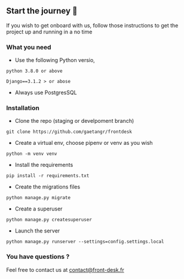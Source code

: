 ## Start the journey 🚀

If you wish to get onboard with us, follow those instructions to get the project up and running in a no time

### What you need

- Use the following Python versio,
```
python 3.8.0 or above
```

```
Django==3.1.2 > or abose
```
- Always use PostgresSQL

### Installation


- Clone the repo (staging or develpoment branch)

```
git clone https://github.com/gaetangr/frontdesk
```

- Create a virtual env, choose pipenv or venv as you wish

```
python -m venv venv
```

- Install the requirements

```
pip install -r requirements.txt
```


- Create the migrations files

```
python manage.py migrate
```

- Create a superuser

```
python manage.py createsuperuser
```

- Launch the server 
```
python manage.py runserver --settings=config.settings.local
```

### You have questions ?

Feel free to contact us at contact@front-desk.fr